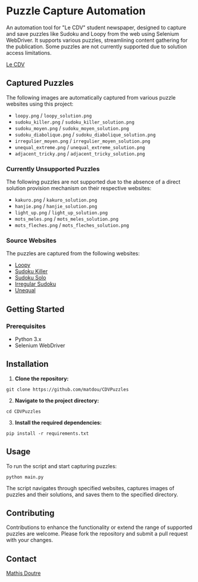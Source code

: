 # Puzzle Capture Automation

An automation tool for "Le CDV" student newspaper, designed to capture and save puzzles like Sudoku and Loopy from the web using Selenium WebDriver. It supports various puzzles, streamlining content gathering for the publication. Some puzzles are not currently supported due to solution access limitations.


[Le CDV](https://cdv.resel.fr/)

## Captured Puzzles

The following images are automatically captured from various puzzle websites using this project:

- `loopy.png` / `loopy_solution.png`
- `sudoku_killer.png` / `sudoku_killer_solution.png`
- `sudoku_moyen.png` / `sudoku_moyen_solution.png`
- `sudoku_diabolique.png` / `sudoku_diabolique_solution.png`
- `irregulier_moyen.png` / `irregulier_moyen_solution.png`
- `unequal_extreme.png` / `unequal_extreme_solution.png`
- `adjacent_tricky.png` / `adjacent_tricky_solution.png`

### Currently Unsupported Puzzles

The following puzzles are not supported due to the absence of a direct solution provision mechanism on their respective websites:

- `kakuro.png` / `kakuro_solution.png`
- `hanjie.png` / `hanjie_solution.png`
- `light_up.png` / `light_up_solution.png`
- `mots_meles.png` / `mots_meles_solution.png`
- `mots_fleches.png` / `mots_fleches_solution.png`

### Source Websites

The puzzles are captured from the following websites:

- [Loopy](https://www.chiark.greenend.org.uk/~sgtatham/puzzles/js/loopy.html)
- [Sudoku Killer](https://www.e-sudoku.fr/sudoku-killer.php)
- [Sudoku Solo](https://www.e-sudoku.fr/jouer-sudoku-solo.php)
- [Irregular Sudoku](https://www.e-sudoku.fr/sudoku-irregulier.php)
- [Unequal](https://www.chiark.greenend.org.uk/~sgtatham/puzzles/js/unequal.html)

## Getting Started

### Prerequisites

- Python 3.x
- Selenium WebDriver

## Installation

1. **Clone the repository:**

`git clone https://github.com/matdou/CDVPuzzles`

2. **Navigate to the project directory:**

`cd CDVPuzzles`

3. **Install the required dependencies:**

`pip install -r requirements.txt`

## Usage

To run the script and start capturing puzzles:

`python main.py`

The script navigates through specified websites, captures images of puzzles and their solutions, and saves them to the specified directory.

## Contributing

Contributions to enhance the functionality or extend the range of supported puzzles are welcome. Please fork the repository and submit a pull request with your changes.

## Contact

[Mathis Doutre](mailto:mathis.doutre@imt-atlantique.net)
